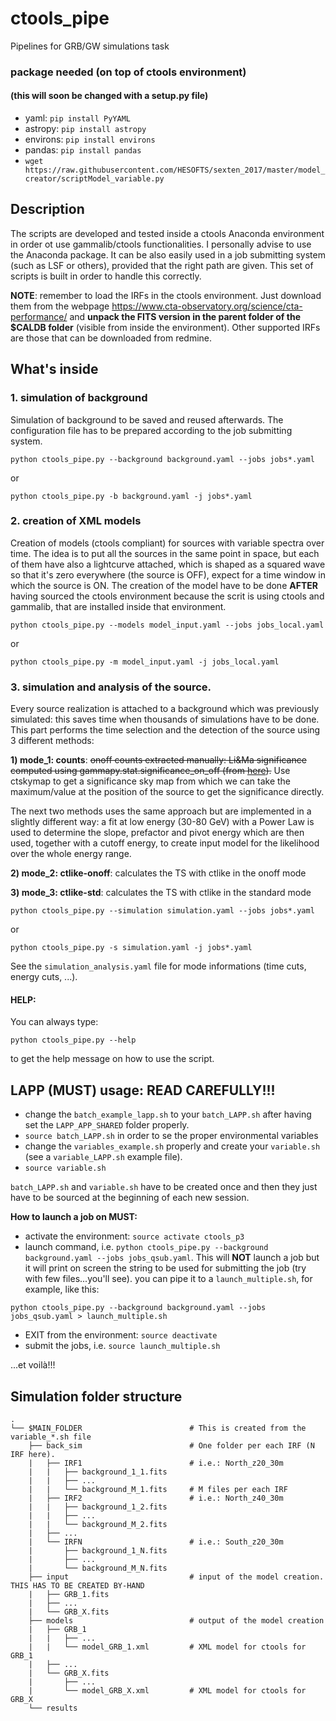 # ctools_pipe
Pipelines for GRB/GW simulations task

### package needed (on top of ctools environment) 
#### (this will soon be changed with a setup.py file)
- yaml: `pip install PyYAML`
- astropy: `pip install astropy`
- environs: `pip install environs`
- pandas: `pip install pandas`
- `wget https://raw.githubusercontent.com/HESOFTS/sexten_2017/master/model_creator/scriptModel_variable.py`

## Description

The scripts are developed and tested inside a ctools Anaconda environment in order ot use gammalib/ctools functionalities. I personally advise to use the Anaconda package. It can be also easily used in a job submitting system (such as LSF or others), provided that the right path are given. This set of scripts is built in order to handle this correctly.

**NOTE**: remember to load the IRFs in the ctools environment. Just download them from the webpage https://www.cta-observatory.org/science/cta-performance/ and **unpack the FITS version in the parent folder of the $CALDB folder** (visible from inside the environment). Other supported IRFs are those that can be downloaded from redmine.

## What's inside
### **1. simulation of background** 
Simulation of background to be saved and reused afterwards. The configuration file has to be prepared according to the job submitting system.
```
python ctools_pipe.py --background background.yaml --jobs jobs*.yaml
```
or
```
python ctools_pipe.py -b background.yaml -j jobs*.yaml
```

### **2. creation of XML models** 
Creation of models (ctools compliant) for sources with variable spectra over time. The idea is to put all the sources in the same point in space, but each of them have also a lightcurve attached, which is shaped as a squared wave so that it's zero everywhere (the source is OFF), expect for a time window in which the source is ON.
The creation of the model have to be done **AFTER** having sourced the ctools environment because the scrit is using ctools and gammalib, that are installed inside that environment.
```
python ctools_pipe.py --models model_input.yaml --jobs jobs_local.yaml
```
or
```
python ctools_pipe.py -m model_input.yaml -j jobs_local.yaml
```


### **3. simulation and analysis of the source.** 
Every source realization is attached to a background which was previously simulated: this saves time when thousands of simulations have to be done. This part performs the time selection and the detection of the source using 3 different methods: 

**1) mode_1: counts**: ~~onoff counts extracted manually: Li&Ma significance computed using gammapy.stat.significance_on_off (from [here](https://docs.gammapy.org/dev/api/gammapy.stats.significance_on_off.html)).~~
Use ctskymap to get a significance sky map from which we can take the maximum/value at the position of the source to get the significance directly.

The next two methods uses the same approach but are implemented in a slightly different way: a fit at low energy (30-80 GeV) with a Power Law is used to determine the slope, prefactor and pivot energy which are then used, together with a cutoff energy, to create input model for the likelihood over the whole energy range.

**2) mode_2: ctlike-onoff**: calculates the TS with ctlike in the onoff mode

**3) mode_3: ctlike-std**: calculates the TS with ctlike in the standard mode

```
python ctools_pipe.py --simulation simulation.yaml --jobs jobs*.yaml
```
or
```
python ctools_pipe.py -s simulation.yaml -j jobs*.yaml
```
See the `simulation_analysis.yaml` file for mode informations (time cuts, energy cuts, ...).

#### HELP:
You can always type: 
```
python ctools_pipe.py --help
```
to get the help message on how to use the script.

## LAPP (MUST) usage: READ CAREFULLY!!! 
- change the `batch_example_lapp.sh` to your `batch_LAPP.sh` after having set the `LAPP_APP_SHARED` folder properly.
- `source batch_LAPP.sh` in order to se the proper environmental variables
- change the `variables_example.sh` properly and create your `variable.sh` (see a `variable_LAPP.sh` example file).
- `source variable.sh`

`batch_LAPP.sh` and `variable.sh` have to be created once and then they just have to be sourced at the beginning of each new session.

**How to launch a job on MUST:**
- activate the environment: `source activate ctools_p3`
- launch command, i.e. `python ctools_pipe.py --background background.yaml --jobs jobs_qsub.yaml`. This will **NOT** launch a job but it will print on screen the string to be used for submitting the job (try with few files...you'll see). you can pipe it to a `launch_multiple.sh`, for example, like this:
```
python ctools_pipe.py --background background.yaml --jobs jobs_qsub.yaml > launch_multiple.sh
```
- EXIT from the environment: `source deactivate`
- submit the jobs, i.e. `source launch_multiple.sh`

...et voilà!!!


## Simulation folder structure
    .
    └── $MAIN_FOLDER                        # This is created from the variable_*.sh file
        ├── back_sim                        # One folder per each IRF (N IRF here).
        |   ├── IRF1                        # i.e.: North_z20_30m
        |   |   ├── background_1_1.fits
        |   |   ├── ...        
        |   |   └── background_M_1.fits     # M files per each IRF
        |   ├── IRF2                        # i.e.: North_z40_30m
        |   |   ├── background_1_2.fits
        |   |   ├── ...        
        |   |   └── background_M_2.fits        
        |   ├── ...  
        |   └── IRFN                        # i.e.: South_z20_30m
        |       ├── background_1_N.fits
        |       ├── ...        
        |       └── background_M_N.fits    
        ├── input                           # input of the model creation. THIS HAS TO BE CREATED BY-HAND 
        |   ├── GRB_1.fits
        |   ├── ...
        |   └── GRB_X.fits                        
        ├── models                          # output of the model creation 
        |   ├── GRB_1
        |   |   ├── ...
        |   |   └── model_GRB_1.xml         # XML model for ctools for GRB_1
        |   ├── ...
        |   └── GRB_X.fits                        
        |       ├── ...
        |       └── model_GRB_X.xml         # XML model for ctools for GRB_X
        └── results


